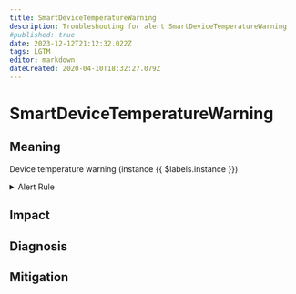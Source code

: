 ```yaml
---
title: SmartDeviceTemperatureWarning
description: Troubleshooting for alert SmartDeviceTemperatureWarning
#published: true
date: 2023-12-12T21:12:32.022Z
tags: LGTM
editor: markdown
dateCreated: 2020-04-10T18:32:27.079Z
---
```


# SmartDeviceTemperatureWarning

## Meaning
[//]: # "Short paragraph that explains what the alert means"
Device temperature  warning (instance {{ $labels.instance }})

<details>
  <summary>Alert Rule</summary>

  ```yaml
alert: SmartDeviceTemperatureWarning
expr: smartctl_device_temperature > 60
for: 2m
labels:
    severity: warning
annotations:
    summary: Smart device temperature warning (instance {{ $labels.instance }})
    description: |-
        Device temperature  warning (instance {{ $labels.instance }})
          VALUE = {{ $value }}
          LABELS = {{ $labels }}
    runbook: https://github.com/srerun/prometheus-alerts/content/runbooks/SmartDeviceTemperatureWarning

  ```
</details>


## Impact
[//]: # "What could / will happen if the alert is not addressed"



## Diagnosis
[//]: # "Steps to take to identify the cause of the problem"



## Mitigation
[//]: # "The steps necessary to resolve the alert"
